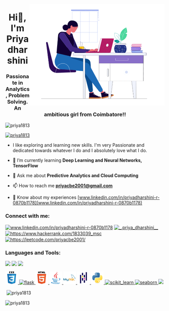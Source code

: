 <p><img align ="right" src ="https://github.com/Priya1813/Priya1813/blob/main/office-desk-animation.gif" width"500" height="320"/></p>
<h1 align="center">Hi👋, I'm Priyadharshini</h1>
<h3 align="center">Passionate in Analytics, Problem Solving. An ambitious girl from Coimbatore!!</h3>

<p align="left"> <img src="https://komarev.com/ghpvc/?username=priya1813&label=Profile%20views&color=0e75b6&style=flat" alt="priya1813" /> </p>

<p align="left"> <a href="https://github.com/ryo-ma/github-profile-trophy"><img src="https://github-profile-trophy.vercel.app/?username=priya1813" alt="priya1813" /></a> </p>

- I like exploring and learning new skills. I'm very Passionate and dedicated towards whatever I do and I absolutely love what I do.

- 🌱 I’m currently learning **Deep Learning and Neural Networks, TensorFlow**

- 💬 Ask me about **Predictive Analytics and Cloud Computing**

- 📫 How to reach me **priyacbe2001@gmail.com**

- 📄 Know about my experiences [www.linkedin.com/in/priyadharshini-r-0870b1178](www.linkedin.com/in/priyadharshini-r-0870b1178)

<h3 align="left">Connect with me:</h3>
<p align="left">
<a href="https://linkedin.com/in/www.linkedin.com/in/priyadharshini-r-0870b1178" target="blank"><img align="center" src="https://raw.githubusercontent.com/rahuldkjain/github-profile-readme-generator/master/src/images/icons/Social/linked-in-alt.svg" alt="www.linkedin.com/in/priyadharshini-r-0870b1178" height="30" width="40" /></a>
<a href="https://instagram.com/_.priya_dharshini__" target="blank"><img align="center" src="https://raw.githubusercontent.com/rahuldkjain/github-profile-readme-generator/master/src/images/icons/Social/instagram.svg" alt="_.priya_dharshini__" height="30" width="40" /></a>
<a href="https://www.hackerrank.com/https://www.hackerrank.com/1833039_msc" target="blank"><img align="center" src="https://raw.githubusercontent.com/rahuldkjain/github-profile-readme-generator/master/src/images/icons/Social/hackerrank.svg" alt="https://www.hackerrank.com/1833039_msc" height="30" width="40" /></a>
<a href="https://www.leetcode.com/https://leetcode.com/priyacbe2001/" target="blank"><img align="center" src="https://raw.githubusercontent.com/rahuldkjain/github-profile-readme-generator/master/src/images/icons/Social/leet-code.svg" alt="https://leetcode.com/priyacbe2001/" height="30" width="40" /></a>
</p>

<h3 align="left">Languages and Tools:</h3>
<img src="{https://img.shields.io/badge/Tableau-E97627?style=for-the-badge&logo=Tableau&logoColor=white}"/>
<img src="{https://img.shields.io/badge/Microsoft_Excel-217346?style=for-the-badge&logo=microsoft-excel&logoColor=white}" />
<img src="{https://img.shields.io/badge/Colab-F9AB00?style=for-the-badge&logo=googlecolab&color=525252}" />
<p align="left"> <a href="https://www.w3schools.com/css/" target="_blank" rel="noreferrer"> <img src="https://raw.githubusercontent.com/devicons/devicon/master/icons/css3/css3-original-wordmark.svg" alt="css3" width="40" height="40"/> </a> <a href="https://flask.palletsprojects.com/" target="_blank" rel="noreferrer"> <img src="https://www.vectorlogo.zone/logos/pocoo_flask/pocoo_flask-icon.svg" alt="flask" width="40" height="40"/> </a> <a href="https://www.w3.org/html/" target="_blank" rel="noreferrer"> <img src="https://raw.githubusercontent.com/devicons/devicon/master/icons/html5/html5-original-wordmark.svg" alt="html5" width="40" height="40"/> </a> <a href="https://www.java.com" target="_blank" rel="noreferrer"> <img src="https://raw.githubusercontent.com/devicons/devicon/master/icons/java/java-original.svg" alt="java" width="40" height="40"/> </a> <a href="https://www.mysql.com/" target="_blank" rel="noreferrer"> <img src="https://raw.githubusercontent.com/devicons/devicon/master/icons/mysql/mysql-original-wordmark.svg" alt="mysql" width="40" height="40"/> </a> <a href="https://pandas.pydata.org/" target="_blank" rel="noreferrer"> <img src="https://raw.githubusercontent.com/devicons/devicon/2ae2a900d2f041da66e950e4d48052658d850630/icons/pandas/pandas-original.svg" alt="pandas" width="40" height="40"/> </a> <a href="https://www.python.org" target="_blank" rel="noreferrer"> <img src="https://raw.githubusercontent.com/devicons/devicon/master/icons/python/python-original.svg" alt="python" width="40" height="40"/> </a> <a href="https://scikit-learn.org/" target="_blank" rel="noreferrer"> <img src="https://upload.wikimedia.org/wikipedia/commons/0/05/Scikit_learn_logo_small.svg" alt="scikit_learn" width="40" height="40"/> </a> <a href="https://seaborn.pydata.org/" target="_blank" rel="noreferrer"> <img src="https://seaborn.pydata.org/_images/logo-mark-lightbg.svg" alt="seaborn" width="40" height="40"/> <img src="{https://img.shields.io/badge/Tableau-E97627?style=for-the-badge&logo=Tableau&logoColor=white}" /></a> </p>

<p>&nbsp;<img align="center" src="https://github-readme-stats.vercel.app/api?username=priya1813&show_icons=true&locale=en" alt="priya1813" /></p>

<p><img align="center" src="https://github-readme-streak-stats.herokuapp.com/?user=priya1813&" alt="priya1813" /></p>
